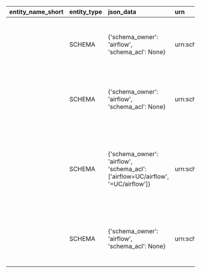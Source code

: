 | entity_name_short   | entity_type   | json_data                                                                        | urn                                   | search_data                                  | entity_name   | tables                                                                                                                                                                                                       | json_system                                                                           | info                   |
|:--------------------|:--------------|:---------------------------------------------------------------------------------|:--------------------------------------|:---------------------------------------------|:--------------|:-------------------------------------------------------------------------------------------------------------------------------------------------------------------------------------------------------------|:--------------------------------------------------------------------------------------|:-----------------------|
|                     | SCHEMA        | {'schema_owner': 'airflow', 'schema_acl': None}                                  | urn:schema:postgres:pg:airflow:dds    | urn:schema:postgres:pg:airflow:dds dds       | dds           | [{'columns': ['Key', 'Value'], 'data': [{'Key': 'Owner', 'Value': 'airflow'}], 'header': 'General', 'display_headers': '0'}]                                                                                 | {'system_for_search': 'Postgres', 'type_for_search': 'Schema', 'card_type': 'Schema'} |                        |
|                     | SCHEMA        | {'schema_owner': 'airflow', 'schema_acl': None}                                  | urn:schema:postgres:pg:airflow:mart   | urn:schema:postgres:pg:airflow:mart mart     | mart          | [{'columns': ['Key', 'Value'], 'data': [{'Key': 'Owner', 'Value': 'airflow'}], 'header': 'General', 'display_headers': '0'}]                                                                                 | {'system_for_search': 'Postgres', 'type_for_search': 'Schema', 'card_type': 'Schema'} |                        |
|                     | SCHEMA        | {'schema_owner': 'airflow', 'schema_acl': ['airflow=UC/airflow', '=UC/airflow']} | urn:schema:postgres:pg:airflow:public | urn:schema:postgres:pg:airflow:public public | public        | [{'columns': ['Key', 'Value'], 'data': [{'Key': 'Owner', 'Value': 'airflow'}, {'Key': 'Access privileges', 'Value': "['airflow=UC/airflow', '=UC/airflow']"}], 'header': 'General', 'display_headers': '0'}] | {'system_for_search': 'Postgres', 'type_for_search': 'Schema', 'card_type': 'Schema'} | standard public schema |
|                     | SCHEMA        | {'schema_owner': 'airflow', 'schema_acl': None}                                  | urn:schema:postgres:pg:airflow:tuning | urn:schema:postgres:pg:airflow:tuning tuning | tuning        | [{'columns': ['Key', 'Value'], 'data': [{'Key': 'Owner', 'Value': 'airflow'}], 'header': 'General', 'display_headers': '0'}]                                                                                 | {'system_for_search': 'Postgres', 'type_for_search': 'Schema', 'card_type': 'Schema'} |                        |